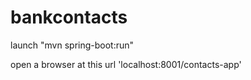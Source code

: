 # bankcontacts

launch "mvn spring-boot:run"

open a browser at this url 'localhost:8001/contacts-app' 
